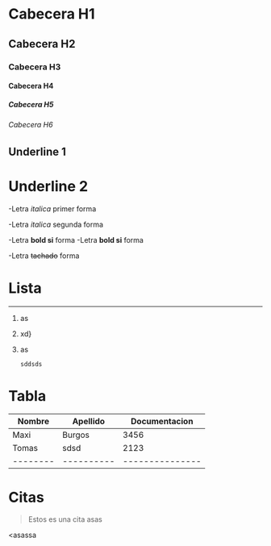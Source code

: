# Cabecera H1
## Cabecera H2
### Cabecera H3
#### Cabecera H4
##### Cabecera H5
###### Cabecera H6 

Underline 1
----------------

Underline 2
==================


-Letra *italica* primer forma

-Letra _italica_ segunda forma

-Letra **bold si** forma
-Letra __bold si__ forma

-Letra ~~tachado~~ forma

# Lista
----------

1. as
2. xd}
3. as

   ```
   sddsds
   ```

# Tabla
| Nombre | Apellido | Documentacion |
|--------|----------|---------------|
|Maxi | Burgos | 3456 |
|Tomas | sdsd |2123|
|--------|----------|---------------|


# Citas
>Estos es una cita
>asas
>

<asassa



